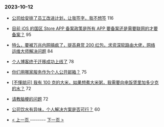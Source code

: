 ### 2023-10-12 
- [公司给安排了员工改进计划，让我签字，我不想签](https://www.v2ex.com/t/981210) 116
- [目前 iOS 的国区 Store APP 备案政策是所有 APP 要备案还是需要联网的才要备案？](https://www.v2ex.com/t/981180) 95
- [特么，要被万兆内网搞疯了，提高悬赏 200 红包，求资深软路由大佬，网络运维大师解决问题](https://www.v2ex.com/t/981144) 84
- [个人博客终于迁移成功上线了](https://www.v2ex.com/t/981227) 78
- [你们用哪家服务作为个人公开邮箱？](https://www.v2ex.com/t/981256) 75
- [[不懂就问] 我有 100 克的大米，如果想煮大米粥，我需要向电饭煲里加多少克的水？](https://www.v2ex.com/t/981333) 72
- [请教脑梗的问题](https://www.v2ex.com/t/981198) 72
- [公司饮水有异味，个人解决方案是否可行？](https://www.v2ex.com/t/981173) 60 

- [ < 上一页 ](https://github.com/able8/v2ex-hot-record/blob/master/2023-10-11.md) -------- [ 下一页 > ](https://github.com/able8/v2ex-hot-record/blob/master/2023-10-13.md)